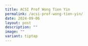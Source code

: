 ```yaml
---
title: ACSI Prof Wong Tien Yin
permalink: /acsi-prof-wong-tien-yin/
date: 2024-09-06
layout: post
description: ""
image: ""
variant: tiptap
---
```


